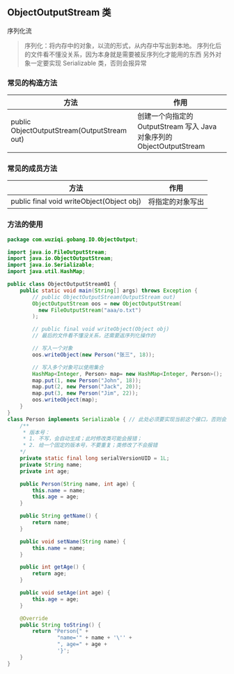## ObjectOutputStream 类

序列化流

> 序列化：将内存中的对象，以流的形式，从内存中写出到本地。
> 序列化后的文件看不懂没关系，因为本身就是需要被反序列化才能用的东西
> 另外对象一定要实现 Serializable 类，否则会报异常

### 常见的构造方法

| 方法                                        | 作用                                                                  |
| ------------------------------------------- | --------------------------------------------------------------------- |
| public ObjectOutputStream(OutputStream out) | 创建一个向指定的 OutputStream 写入 Java 对象序列的 ObjectOutputStream |

### 常见的成员方法

| 方法                                      | 作用             |
| ----------------------------------------- | ---------------- |
| public final void writeObject(Object obj) | 将指定的对象写出 |

### 方法的使用

```java
package com.wuziqi.gobang.IO.ObjectOutput;

import java.io.FileOutputStream;
import java.io.ObjectOutputStream;
import java.io.Serializable;
import java.util.HashMap;

public class ObjectOutputStream01 {
    public static void main(String[] args) throws Exception {
        // public ObjectOutputStream(OutputStream out)
        ObjectOutputStream oos = new ObjectOutputStream(
          new FileOutputStream("aaa/o.txt")
        );

        // public final void writeObject(Object obj)
        // 最后的文件看不懂没关系，还需要返序列化操作的

        // 写入一个对象
        oos.writeObject(new Person("张三", 18));

        // 写入多个对象可以使用集合
        HashMap<Integer, Person> map= new HashMap<Integer, Person>();
        map.put(1, new Person("John", 18));
        map.put(2, new Person("Jack", 20));
        map.put(3, new Person("Jim", 22));
        oos.writeObject(map);
    }
}
class Person implements Serializable { // 此处必须要实现当前这个接口，否则会报错
    /**
     * 版本号：
     * 1. 不写，会自动生成；此时修改类可能会报错；
     * 2. 给一个固定的版本号，不要重复；类修改了不会报错
    */
    private static final long serialVersionUID = 1L;
    private String name;
    private int age;

    public Person(String name, int age) {
        this.name = name;
        this.age = age;
    }

    public String getName() {
        return name;
    }

    public void setName(String name) {
        this.name = name;
    }

    public int getAge() {
        return age;
    }

    public void setAge(int age) {
        this.age = age;
    }

    @Override
    public String toString() {
        return "Person{" +
                "name='" + name + '\'' +
                ", age=" + age +
                '}';
    }
}
```
